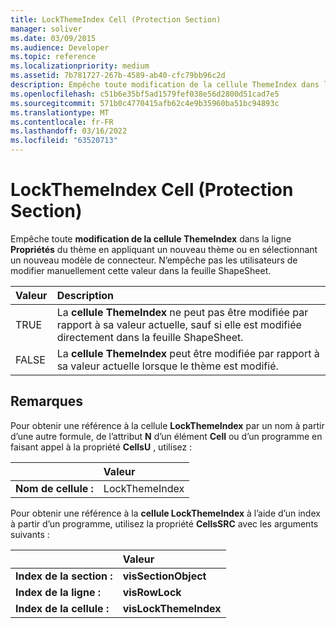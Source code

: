 ```yaml
---
title: LockThemeIndex Cell (Protection Section)
manager: soliver
ms.date: 03/09/2015
ms.audience: Developer
ms.topic: reference
ms.localizationpriority: medium
ms.assetid: 7b781727-267b-4589-ab40-cfc79bb96c2d
description: Empêche toute modification de la cellule ThemeIndex dans la ligne Propriétés du thème en appliquant un nouveau thème ou en sélectionnant un nouveau modèle de connecteur. N’empêche pas les utilisateurs de modifier manuellement cette valeur dans la feuille ShapeSheet.
ms.openlocfilehash: c51b6e35bf5ad1579fef038e56d2800d51cad7e5
ms.sourcegitcommit: 571b0c4770415afb62c4e9b35960ba51bc94893c
ms.translationtype: MT
ms.contentlocale: fr-FR
ms.lasthandoff: 03/16/2022
ms.locfileid: "63520713"
---
```

# <a name="lockthemeindex-cell-protection-section"></a>LockThemeIndex Cell (Protection Section)

Empêche toute **modification de la cellule ThemeIndex** dans la ligne **Propriétés** du thème en appliquant un nouveau thème ou en sélectionnant un nouveau modèle de connecteur. N’empêche pas les utilisateurs de modifier manuellement cette valeur dans la feuille ShapeSheet. 
  
|**Valeur**|**Description**|
|:-----|:-----|
|TRUE  <br/> |La **cellule ThemeIndex** ne peut pas être modifiée par rapport à sa valeur actuelle, sauf si elle est modifiée directement dans la feuille ShapeSheet. |
|FALSE  <br/> |La **cellule ThemeIndex** peut être modifiée par rapport à sa valeur actuelle lorsque le thème est modifié. |
   
## <a name="remarks"></a>Remarques

Pour obtenir une référence à la cellule **LockThemeIndex** par un nom à partir d’une autre formule, de l’attribut **N** d’un élément **Cell** ou d’un programme en faisant appel à la propriété **CellsU** , utilisez : 
  
||Valeur |
|:-----|:-----|
| **Nom de cellule :**  <br/> | LockThemeIndex  <br/> |
   
Pour obtenir une référence à la **cellule LockThemeIndex** à l’aide d’un index à partir d’un programme, utilisez la propriété **CellsSRC** avec les arguments suivants : 
  
||Valeur |
|:-----|:-----|
| **Index de la section :**  <br/> |**visSectionObject** <br/> |
| **Index de la ligne :**  <br/> |**visRowLock** <br/> |
| **Index de la cellule :**  <br/> |**visLockThemeIndex** <br/> |
   

